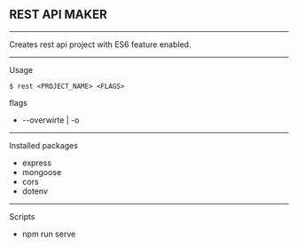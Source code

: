 ## REST API MAKER

---

Creates rest api project with ES6 feature enabled.

---

Usage
```
$ rest <PROJECT_NAME> <FLAGS>
```
flags
- --overwirte | -o

---

Installed packages
- express
- mongoose
- cors
- dotenv

---

Scripts
- npm run serve
